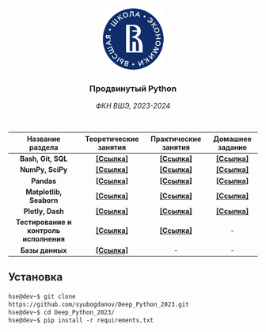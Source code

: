 <div align="center">
    <a href="https://github.com/Palladain/Deep_Python_2023">
        <img src="branding/logo/hse.svg" height="128px" width="128px">
    </a>
    <h3>
        <b>
            Продвинутый Python
        </b>
    </h3>
    <p>
        <i>
            ФКН ВШЭ, 2023-2024
        </i>
    </p>
</div>

<br>

| **Название раздела**                   | **Теоретические занятия**  | **Практические занятия**   | **Домашнее задание**        |
|:--------------------------------------:|:--------------------------:|:--------------------------:|:---------------------------:|
| **Bash, Git, SQL**                     | [**[Ссылка]**][01/lecture] | [**[Ссылка]**][01/seminar] | [**[Ссылка]**][01/homework] |
| **NumPy, SciPy**                       | [**[Ссылка]**][02/lecture] | [**[Ссылка]**][02/seminar] | [**[Ссылка]**][02/homework] |
| **Pandas**                             | [**[Ссылка]**][03/lecture] | [**[Ссылка]**][03/seminar] | [**[Ссылка]**][03/homework] |
| **Matplotlib, Seaborn**                | [**[Ссылка]**][04/lecture] | [**[Ссылка]**][04/seminar] | [**[Ссылка]**][04/homework] |
| **Plotly, Dash**                       | [**[Ссылка]**][05/lecture] | [**[Ссылка]**][05/seminar] | [**[Ссылка]**][05/homework] |
| **Тестирование и контроль исполнения** | [**[Ссылка]**][06/lecture] | [**[Ссылка]**][06/seminar] | -                           |
| **Базы данных**                        | [**[Ссылка]**][07/lecture] | -                          | -                           |

## Установка

```console
hse@dev~$ git clone https://github.com/syubogdanov/Deep_Python_2023.git
hse@dev~$ cd Deep_Python_2023/
hse@dev~$ pip install -r requirements.txt
```

<!-- --- --- --- --- --- --- --- --- --- --- --- --- --- --- --- --- --- --->

[01/lecture]: week01/Lecture_01.ipynb
[01/seminar]: week01/Solved_Seminar_01.ipynb
[01/homework]: https://youtu.be/dQw4w9WgXcQ?si=-v4q8C2ffRPeBT-R

[02/lecture]: week02/Lecture_02.ipynb
[02/seminar]: week02/Solved_Seminar_02.ipynb
[02/homework]: https://classroom.github.com/a/53-HXxy3

[03/lecture]: week03/Lecture_03.ipynb
[03/seminar]: week03/Seminar_3_solved.ipynb
[03/homework]: https://classroom.github.com/a/FB0NP7JZ

[04/lecture]: week04/Lecture_4.ipynb
[04/seminar]: week04/Seminar_4_solved.ipynb
[04/homework]: https://classroom.github.com/a/LuWn-OeL

[05/lecture]: week04/Lecture_4.ipynb
[05/seminar]: week05/Seminar_5_solved.ipynb
[05/homework]: https://classroom.github.com/a/pZaJvvhB

[06/lecture]: week06/Lecture_6.ipynb
[06/seminar]: week06/Seminar_6_solved.ipynb

[07/lecture]: week07/Lecture_7.ipynb
